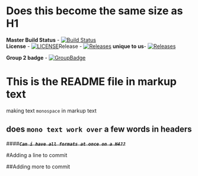 Does this become the same size as H1 
============
**Master Build Status** - [![Build Status](https://travis-ci.org/8e6/setup.svg?branch=master)](https://travis-ci.org/8e6/setup)
</br>**License** - [![LICENSE](https://img.shields.io/github/license/<8e6>/sem.svg?style=flat-square)](https://github.com/<8e6>/sem/blob/master/LICENSE)Release - [![Releases](https://img.shields.io/github/release/<github-username>/sem/all.svg?style=flat-square)](https://github.com/<github-username>/sem/releases)
**unique to us**- [![Releases](https://img.shields.io/badge/setup%20-amazing-%233fc2e2.svg)](https://github.com/<8e6>/sem/releases)

**Group 2 badge** - [![GroupBadge ](https://img.shields.io/badge/Group%202-Amazing-%2343c7e8.svg)](https://github.com/<8e6>/sem/groupBadge)



# This is the README file in markup text

making text `monospace` in markup text
## does `mono text work over` a few words in headers

####**~~_`Can i have all formats at once on a H4??`_~~**

#Adding a line to commit

##Adding more to commit